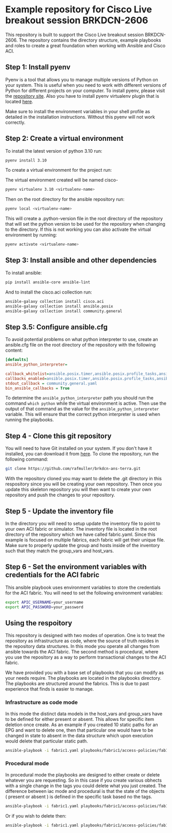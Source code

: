 # Example repository for Cisco Live breakout session BRKDCN-2606

This repository is built to support the Cisco Live breakout session BRKDCN-2606. The repository contains the directory structure, example playbooks and roles to create a great foundation when working with Ansible and Cisco ACI.

## Step 1: Install pyenv

Pyenv is a tool that allows you to manage multiple versions of Python on your system. This is useful when you need to work with different versions of Python for different projects on your computer. To install pyenv, please visit the [repository site](https://github.com/pyenv/pyenv?tab=readme-ov-file#installation).  Also you have to install pyenv virtualenv plugin that is located [here](https://github.com/pyenv/pyenv-virtualenv).

Make sure to install the environment variables in your shell profile as detailed in the installation instructions. Without this pyenv will not work correctly.

## Step 2: Create a virtual environment

To install the latest version of python 3.10 run:

```bash
pyenv install 3.10
```

To create a virtual environment for the project run:

The virtual environment created will be named cisco-

```bash
pyenv virtualenv 3.10 <virtualenv-name>
```

Then on the root directory for the ansible repository run:

```bash
pyenv local <virtualenv-name>
```

This will create a .python-version file in the root directory of the repository that will set the python version to be used for the repository when changing to the directory. If this is not working you can also activate the virtual environment by running:

```bash
pyenv activate <virtualenv-name>
```

## Step 3:  Install ansible and other dependencies

To install ansible:

```bash
pip install ansible-core ansible-lint
```

And to install the cisco.aci collection run:

```bash
ansible-galaxy collection install cisco.aci
ansible-galaxy collection install ansible.posix
ansible-galaxy collection install community.general
```

## Step 3.5: Configure ansible.cfg

To avoid potential problems on what python interpreter to use, create an ansible.cfg file on the root directory of the repository with the following content:

```ini
[defaults]
ansible_python_interpreter=

callback_whitelist=ansible.posix.timer,ansible.posix.profile_tasks,ansible.posix.profile_roles
callbacks_enabled=ansible.posix.timer,ansible.posix.profile_tasks,ansible.posix.profile_roles
stdout_callback = community.general.yaml
bin_ansible_callbacks = True
```

To determine the `ansible_python_interpreter` path you should run the command `which python` while the virtual environment is active. Then use the output of that command as the value for the `ansible_python_interpreter` variable. This will ensure that the correct python interpreter is used when running the playbooks.

## Step 4 - Clone this git repository

You will need to have Git installed on your system. If you don't have it installed, you can download it from [here](https://git-scm.com/downloads). To clone the repository, run the following command:

```bash
git clone https://github.com/rafmuller/brkdcn-ans-terra.git
```

With the repository cloned you may want to delete the .git directory in this respository since you will be creating your own repository. Then once you update this skeleton repository you will then want to create your own repository and push the changes to your repository.

## Step 5 - Update the inventory file

In the directory you will need to setup update the inventory file to point to your own ACI fabric or simulator. The inventory file is located in the root directory of the repository which we have called fabric.yaml. Since this example is focused on multiple fabrics, each fabric will get their unique file. Make sure to properly update the group and hosts inside of the inventory such that they match the group_vars and host_vars.

## Step 6 - Set the environment variables with credentials for the ACI fabric

This ansible playbook uses environment variables to store the credentials for the ACI fabric. You will need to set the following environment variables:

```bash
export APIC_USERNAME=your_username
export APIC_PASSWORD=your_password
```

## Using the respoitory

This repository is designed with two modes of operation. One is to treat the repository as infrastructure as code, where the source of truth resides in the repository data structures. In this mode you operate all changes from ansible towards the ACI fabric. The second method is procedural, where you use the repository as a way to perform transactional changes to the ACI fabric.

We have provided you with a base set of playbooks that you can modify as your needs require. The playbooks are located in the playbooks directory. The playbooks are structured around the fabrics. This is due to past experience that finds is easier to manage. 

### Infrastructure as code mode

In this mode the distinct data models in the host_vars and group_vars have to be defined for either present or absent. This allows for specific item deletion once create. As an example if you created 10 static paths for an EPG and want to delete one, then that particular one would have to be changed in state to absent in the data structure which upon execution would delete that particular static path.

```bash
ansible-playbook -i fabric1.yaml playbooks/fabric1/access-policies/fab1-ap.yaml --tags iac
```

### Procedural mode

In procedural mode the playbooks are designed to either create or delete whatever you are requesting. So in this case if you create various obhects with a single change in the tags you could delete what you just created. The difference between iac mode and procedural is that the state of the objects ( present or absent ) is defined in the specific task based no the tags. 

```bash
ansible-playbook -i fabric1.yaml playbooks/fabric1/access-policies/fab1-ap.yaml --tags create
```

Or if you wish to delete then:

```bash
ansible-playbook -i fabric1.yaml playbooks/fabric1/access-policies/fab1-ap.yaml --tags delete
```
